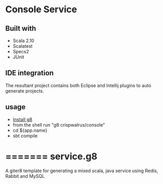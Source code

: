 # Console Service

## Built with
* Scala 2.10
* Scalatest
* Specs2
* JUnit



## IDE integration

The resultant project contains both Eclipse and Intellij plugins to
auto generate projects.

## usage

* [Install g8](http://github.com/n8han/giter8#readme)
* from the shell run "g8 crispwalrus/console"
* cd ${app.name}
* sbt compile

=======
service.g8
==========

A giter8 template for generating a mixed scala, java service using Redis, Rabbit and MySQL
